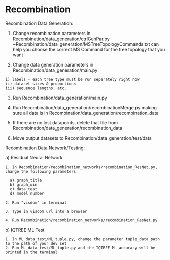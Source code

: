 # Recombination

Recombination Data Generation:

  1. Change recombination parameters in Recombination/data_generation/ctrlGenPar.py
    ~Recombination/data_generation/MSTreeTopologyCommands.txt can help you choose the correct MS Command for the tree topology that you want

  2. Change data generation parameters in Recombination/data_generation/main.py

    i) labels - each tree type must be run seperately right now
    ii) dataset sizes & proportions
    iii) sequence lengths, etc.

  3. Run Recombination/data_generation/main.py

  4. Run Recombination/data_generation/recombinationMerge.py making sure all data is in Recombination/data_generation/recombination_data

  5. If there are no lost datapoints, delete that file from Recombination/data_generation/recombination_data

  6. Move output datasets to Recombination/data_generation/test/data

Recombination Data Network/Testing:

  a) Residual Neural Network

    1. In Recombination/recombination_networks/recombination_ResNet.py, change the following parameters:

      a) graph_title
      b) graph_win
      c) data_test
      d) model_number

    2. Run "visdom" in terminal

    3. Type in visdom url into a browser

    4. Run Recombination/recombination_networks/recombination_ResNet.py

  b) IQTREE ML Test

    1. In ML_data_test/ML_tuple.py, change the parameter tuple_data_path to the path of your dev set
    2. Run ML_data_test/ML_tuple.py and the IQTREE ML accuracy will be printed in the terminal
